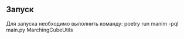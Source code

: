 ## Запуск
Для запуска необходимо выполнить команду:
poetry run manim -pql main.py MarchingCubeUtils
